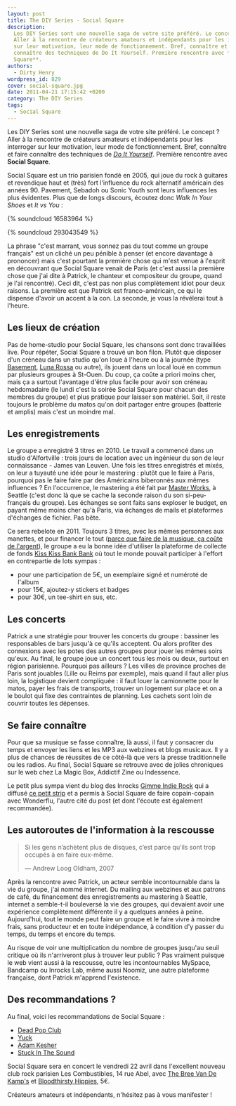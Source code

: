 ```yaml
---
layout: post
title: The DIY Series - Social Square
description:
  Les DIY Series sont une nouvelle saga de votre site préféré. Le concept ?
  Aller à la rencontre de créateurs amateurs et indépendants pour les interroger
  sur leur motivation, leur mode de fonctionnement. Bref, connaître et faire
  connaître des techniques de Do It Yourself. Première rencontre avec **Social
  Square**.
authors:
  - Dirty Henry
wordpress_id: 829
cover: social-square.jpg
date: 2011-04-21 17:15:42 +0200
category: The DIY Series
tags:
  - Social Square
---
```


Les DIY Series sont une nouvelle saga de votre site préféré. Le concept ? Aller
à la rencontre de créateurs amateurs et indépendants pour les interroger sur
leur motivation, leur mode de fonctionnement. Bref, connaître et faire connaître
des techniques de [_Do It Yourself_][1]. Première rencontre avec **Social
Square**.

Social Square est un trio parisien fondé en 2005, qui joue du rock à guitares et
revendique haut et (très) fort l'influence du rock alternatif américain des
années 90. Pavement, Sebadoh ou Sonic Youth sont leurs influences les plus
évidentes. Plus que de longs discours, écoutez donc _Walk In Your Shoes_ et *It
vs You* :

{% soundcloud 16583964 %}

{% soundcloud 293043549 %}

La phrase "c'est marrant, vous sonnez pas du tout comme un groupe français" est
un cliché un peu pénible à penser (et encore davantage à prononcer) mais c'est
pourtant la première chose qui m'est venue à l'esprit en découvrant que Social
Square venait de Paris (et c'est aussi la première chose que j'ai dite à
Patrick, le chanteur et compositeur du groupe, quand je l'ai rencontré). Ceci
dit, c'est pas non plus complètement idiot pour deux raisons. La première est
que Patrick est franco-américain, ce qui le dispense d'avoir un accent à la con.
La seconde, je vous la révélerai tout à l'heure.

## Les lieux de création

Pas de home-studio pour Social Square, les chansons sont donc travaillées live.
Pour répéter, Social Square a trouvé un bon filon. Plutôt que disposer d'un
créneau dans un studio qu'on loue à l'heure ou à la journée (type [Basement][2],
[Luna Rossa][3] ou autre), ils jouent dans un local loué en commun par plusieurs
groupes à St-Ouen. Du coup, ça coûte a priori moins cher, mais ça a surtout
l'avantage d'être plus facile pour avoir son créneau hebdomadaire (le lundi
c'est la soirée Social Square pour chacun des membres du groupe) et plus
pratique pour laisser son matériel. Soit, il reste toujours le problème du matos
qu'on doit partager entre groupes (batterie et amplis) mais c'est un moindre
mal.

## Les enregistrements

Le groupe a enregistré 3 titres en 2010. Le travail a commencé dans un studio
d'Alfortville : trois jours de location avec un ingénieur du son de leur
connaissance - James van Leuven. Une fois les titres enregistrés et mixés, on
leur a tuyauté une idée pour le mastering : plutôt que le faire à Paris,
pourquoi pas le faire faire par des Américains biberonnés aux mêmes influences ?
En l'occurrence, le mastering a été fait par [Master Works][4], à Seattle (c'est
donc là que se cache la seconde raison du son si-peu-français du groupe). Les
échanges se sont faits sans exploser le budget, en payant même moins cher qu'à
Paris, via échanges de mails et plateformes d'échanges de fichier. Pas bête.

Ce sera rebelote en 2011. Toujours 3 titres, avec les mêmes personnes aux
manettes, et pour financer le tout ([parce que faire de la musique, ça coûte de
l'argent][7]), le groupe a eu la bonne idée d'utiliser la plateforme de collecte
de fonds
[Kiss Kiss Bank Bank](http://www.kisskissbankbank.com/projects/enregistrement-du-premier-album-de-social-square)
où tout le monde pouvait participer à l'effort en contrepartie de lots sympas :

- pour une participation de 5€, un exemplaire signé et numéroté de l'album
- pour 15€, ajoutez-y stickers et badges
- pour 30€, un tee-shirt en sus, etc.

## Les concerts

Patrick a une stratégie pour trouver les concerts du groupe : bassiner les
responsables de bars jusqu'à ce qu'ils acceptent. Ou alors profiter des
connexions avec les potes des autres groupes pour jouer les mêmes soirs qu'eux.
Au final, le groupe joue un concert tous les mois ou deux, surtout en région
parisienne. Pourquoi pas ailleurs ? Les villes de province proches de Paris sont
jouables (Lille ou Reims par exemple), mais quand il faut aller plus loin, la
logistique devient compliquée : il faut louer la camionnette pour le matos,
payer les frais de transports, trouver un logement sur place et on a le boulot
qui fixe des contraintes de planning. Les cachets sont loin de couvrir toutes
les dépenses.

## Se faire connaître

Pour que sa musique se fasse connaître, là aussi, il faut y consacrer du temps
et envoyer les liens et les MP3 aux webzines et blogs musicaux. Il y a plus de
chances de réussites de ce côté-là que vers la presse traditionnelle ou les
radios. Au final, Social Square se retrouve avec de jolies chroniques sur le web
chez La Magic Box, Addictif Zine ou Indessence.

Le petit plus sympa vient du blog des Inrocks [Gimme Indie Rock][5] qui a
diffusé [ce petit strip][6] et a permis à Social Square de faire copain-copain
avec Wonderflu, l'autre cité du post (et dont l'écoute est également
recommandée).

## Les autoroutes de l'information à la rescousse

> Si les gens n’achètent plus de disques, c’est parce qu’ils sont trop occupés à
> en faire eux-même.
>
> — Andrew Loog Oldham, 2007

Après la rencontre avec Patrick, un acteur semble incontournable dans la vie du
groupe, j'ai nommé internet. Du mailing aux webzines et aux patrons de café, du
financement des enregistrements au mastering à Seattle, internet a semble-t-il
bouleversé la vie des groupes, qui devaient avoir une expérience complètement
différente il y a quelques années à peine. Aujourd'hui, tout le monde peut faire
un groupe et le faire vivre à moindre frais, sans producteur et en toute
indépendance, à condition d'y passer du temps, du temps et encore du temps.

Au risque de voir une multiplication du nombre de groupes jusqu'au seuil
critique où ils n'arriveront plus à trouver leur public ? Pas vraiment puisque
le web vient aussi à la rescousse, outre les incontournables MySpace, Bandcamp
ou Inrocks Lab, même aussi Noomiz, une autre plateforme française, dont Patrick
m'apprend l'existence.

## Des recommandations ?

Au final, voici les recommandations de Social Square :

- [Dead Pop Club](https://deadpopclub.bandcamp.com/)
- [Yuck](https://twitter.com/yuckband)
- [Adam Kesher](https://fr.wikipedia.org/wiki/Adam_Kesher)
- [Stuck In The Sound](https://www.facebook.com/stuckinthesound)

Social Square sera en concert le vendredi 22 avril dans l'excellent nouveau club
rock parisien Les Combustibles, 14 rue Abel, avec
[The Bree Van De Kamp's](https://thebreevandekamps.bandcamp.com/) et
[Bloodthirsty Hippies](https://www.facebook.com/Bloodthirsty-Hippies-121171087922561/),
5€.

Créateurs amateurs et indépendants, n'hésitez pas à vous manifester !

[1]: https://fr.wikipedia.org/wiki/Do_it_yourself
[2]: https://www.basementprod.com/
[3]: https://www.studiolunarossa.com
[4]: http://www.master-works.com/
[5]: http://blogs.lesinrocks.com/gimmeindierock/
[6]:
  http://blogs.lesinrocks.com/gimmeindierock/2010/09/13/wonderflusocial-square/
[7]: https://www.youtube.com/watch?v=XKnCGUV8ZZI#t=0m30s
